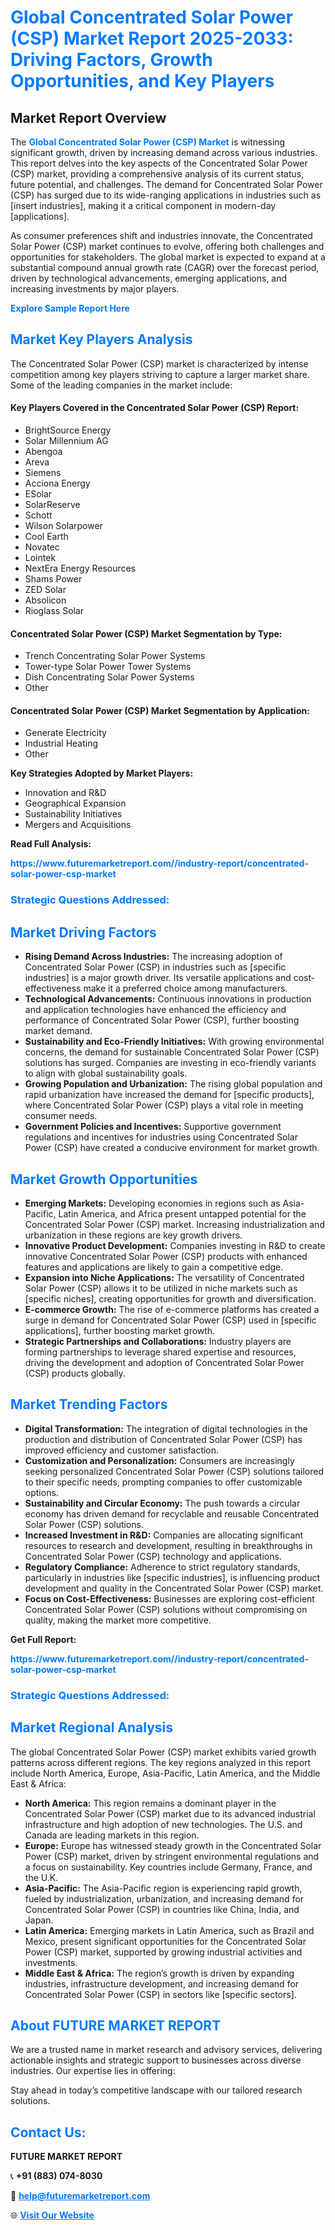 <h1 style="color: #007BFF;">Global Concentrated Solar Power (CSP) Market Report 2025-2033: Driving Factors, Growth Opportunities, and Key Players</h1>

<section id="overview">
<h2>Market Report Overview</h2>
<p>The <a href="https://www.futuremarketreport.com//industry-report/concentrated-solar-power-csp-market" style="color: #007BFF; text-decoration: none;"><strong>Global Concentrated Solar Power (CSP) Market</strong></a> is witnessing significant growth, driven by increasing demand across various industries. This report delves into the key aspects of the Concentrated Solar Power (CSP) market, providing a comprehensive analysis of its current status, future potential, and challenges. The demand for Concentrated Solar Power (CSP) has surged due to its wide-ranging applications in industries such as [insert industries], making it a critical component in modern-day [applications].</p>
<p>As consumer preferences shift and industries innovate, the Concentrated Solar Power (CSP) market continues to evolve, offering both challenges and opportunities for stakeholders. The global market is expected to expand at a substantial compound annual growth rate (CAGR) over the forecast period, driven by technological advancements, emerging applications, and increasing investments by major players.</p>
</section>

<section id="overview">
<p><a href="https://www.futuremarketreport.com//request-sample/reportId=92780" style="color: #007BFF; text-decoration: none;"><strong>Explore Sample Report Here</strong></a></p>
</section>

<section id="key-players">
<h2 style="color: #007BFF;">Market Key Players Analysis</h2>
<p>The Concentrated Solar Power (CSP) market is characterized by intense competition among key players striving to capture a larger market share. Some of the leading companies in the market include:</p>
<h4>Key Players Covered in the Concentrated Solar Power (CSP) Report:</h4>
<ul><li>BrightSource Energy</li><li>Solar Millennium AG</li><li>Abengoa</li><li>Areva</li><li>Siemens</li><li>Acciona Energy</li><li>ESolar</li><li>SolarReserve</li><li>Schott</li><li>Wilson Solarpower</li><li>Cool Earth</li><li>Novatec</li><li>Lointek</li><li>NextEra Energy Resources</li><li>Shams Power</li><li>ZED Solar</li><li>Absolicon</li><li>Rioglass Solar</li></ul>
<h4>Concentrated Solar Power (CSP) Market Segmentation by Type:</h4>
<ul><li>Trench Concentrating Solar Power Systems</li><li>Tower-type Solar Power Tower Systems</li><li>Dish Concentrating Solar Power Systems</li><li>Other</li></ul>

<h4>Concentrated Solar Power (CSP) Market Segmentation by Application:</h4>
<ul><li>Generate Electricity</li><li>Industrial Heating</li><li>Other</li></ul>
<p><strong>Key Strategies Adopted by Market Players:</strong></p>
<ul>
<li>Innovation and R&D</li>
<li>Geographical Expansion</li>
<li>Sustainability Initiatives</li>
<li>Mergers and Acquisitions</li>
</ul>
</section>

<section>
<p><strong>Read Full Analysis: </strong></p><a href="https://www.futuremarketreport.com//industry-report/concentrated-solar-power-csp-market" style="color: #007BFF; text-decoration: none;"><strong>https://www.futuremarketreport.com//industry-report/concentrated-solar-power-csp-market</strong></a>
<h3 style="color: #007BFF;">Strategic Questions Addressed:</h3>
</section>

<section id="driving-factors">
<h2 style="color: #007BFF;">Market Driving Factors</h2>
<ul>
<li><strong>Rising Demand Across Industries:</strong> The increasing adoption of Concentrated Solar Power (CSP) in industries such as [specific industries] is a major growth driver. Its versatile applications and cost-effectiveness make it a preferred choice among manufacturers.</li>
<li><strong>Technological Advancements:</strong> Continuous innovations in production and application technologies have enhanced the efficiency and performance of Concentrated Solar Power (CSP), further boosting market demand.</li>
<li><strong>Sustainability and Eco-Friendly Initiatives:</strong> With growing environmental concerns, the demand for sustainable Concentrated Solar Power (CSP) solutions has surged. Companies are investing in eco-friendly variants to align with global sustainability goals.</li>
<li><strong>Growing Population and Urbanization:</strong> The rising global population and rapid urbanization have increased the demand for [specific products], where Concentrated Solar Power (CSP) plays a vital role in meeting consumer needs.</li>
<li><strong>Government Policies and Incentives:</strong> Supportive government regulations and incentives for industries using Concentrated Solar Power (CSP) have created a conducive environment for market growth.</li>
</ul>
</section>

<section id="growth-opportunities">
<h2 style="color: #007BFF;">Market Growth Opportunities</h2>
<ul>
<li><strong>Emerging Markets:</strong> Developing economies in regions such as Asia-Pacific, Latin America, and Africa present untapped potential for the Concentrated Solar Power (CSP) market. Increasing industrialization and urbanization in these regions are key growth drivers.</li>
<li><strong>Innovative Product Development:</strong> Companies investing in R&D to create innovative Concentrated Solar Power (CSP) products with enhanced features and applications are likely to gain a competitive edge.</li>
<li><strong>Expansion into Niche Applications:</strong> The versatility of Concentrated Solar Power (CSP) allows it to be utilized in niche markets such as [specific niches], creating opportunities for growth and diversification.</li>
<li><strong>E-commerce Growth:</strong> The rise of e-commerce platforms has created a surge in demand for Concentrated Solar Power (CSP) used in [specific applications], further boosting market growth.</li>
<li><strong>Strategic Partnerships and Collaborations:</strong> Industry players are forming partnerships to leverage shared expertise and resources, driving the development and adoption of Concentrated Solar Power (CSP) products globally.</li>
</ul>
</section>

<section id="trending-factors">
<h2 style="color: #007BFF;">Market Trending Factors</h2>
<ul>
<li><strong>Digital Transformation:</strong> The integration of digital technologies in the production and distribution of Concentrated Solar Power (CSP) has improved efficiency and customer satisfaction.</li>
<li><strong>Customization and Personalization:</strong> Consumers are increasingly seeking personalized Concentrated Solar Power (CSP) solutions tailored to their specific needs, prompting companies to offer customizable options.</li>
<li><strong>Sustainability and Circular Economy:</strong> The push towards a circular economy has driven demand for recyclable and reusable Concentrated Solar Power (CSP) solutions.</li>
<li><strong>Increased Investment in R&D:</strong> Companies are allocating significant resources to research and development, resulting in breakthroughs in Concentrated Solar Power (CSP) technology and applications.</li>
<li><strong>Regulatory Compliance:</strong> Adherence to strict regulatory standards, particularly in industries like [specific industries], is influencing product development and quality in the Concentrated Solar Power (CSP) market.</li>
<li><strong>Focus on Cost-Effectiveness:</strong> Businesses are exploring cost-efficient Concentrated Solar Power (CSP) solutions without compromising on quality, making the market more competitive.</li>
</ul>
</section>

<section>
<p><strong>Get Full Report: </strong></p><a href="https://www.futuremarketreport.com//industry-report/concentrated-solar-power-csp-market" style="color: #007BFF; text-decoration: none;"><strong>https://www.futuremarketreport.com//industry-report/concentrated-solar-power-csp-market</strong></a>
<h3 style="color: #007BFF;">Strategic Questions Addressed:</h3>
</section>


<section id="regional-analysis">
<h2 style="color: #007BFF;">Market Regional Analysis</h2>
<p>The global Concentrated Solar Power (CSP) market exhibits varied growth patterns across different regions. The key regions analyzed in this report include North America, Europe, Asia-Pacific, Latin America, and the Middle East & Africa:</p>
<ul>
<li><strong>North America:</strong> This region remains a dominant player in the Concentrated Solar Power (CSP) market due to its advanced industrial infrastructure and high adoption of new technologies. The U.S. and Canada are leading markets in this region.</li>
<li><strong>Europe:</strong> Europe has witnessed steady growth in the Concentrated Solar Power (CSP) market, driven by stringent environmental regulations and a focus on sustainability. Key countries include Germany, France, and the U.K.</li>
<li><strong>Asia-Pacific:</strong> The Asia-Pacific region is experiencing rapid growth, fueled by industrialization, urbanization, and increasing demand for Concentrated Solar Power (CSP) in countries like China, India, and Japan.</li>
<li><strong>Latin America:</strong> Emerging markets in Latin America, such as Brazil and Mexico, present significant opportunities for the Concentrated Solar Power (CSP) market, supported by growing industrial activities and investments.</li>
<li><strong>Middle East & Africa:</strong> The region’s growth is driven by expanding industries, infrastructure development, and increasing demand for Concentrated Solar Power (CSP) in sectors like [specific sectors].</li>
</ul>
</section>

<footer>
<h2 style="color: #007BFF;">About FUTURE MARKET REPORT</h2>
<p>We are a trusted name in market research and advisory services, delivering actionable insights and strategic support to businesses across diverse industries. Our expertise lies in offering:</p>

<p>Stay ahead in today’s competitive landscape with our tailored research solutions.</p>

<h2 style="color: #007BFF;">Contact Us:</h2>
<p><strong>FUTURE MARKET REPORT</strong></p>
<p>📞 <strong>+91 (883) 074-8030</strong></p>
<p>📧 <strong><a href="mailto:help@futuremarketreport.com" style="color: #007BFF;">help@futuremarketreport.com</a></strong></p>
<p>🌐 <strong><a href="https://www.futuremarketreport.com/" style="color: #007BFF;">Visit Our Website</a></strong></p>
</footer>